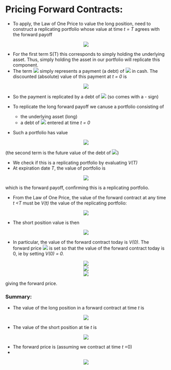 # Pricing Forward Contracts:
- To apply, the Law of One Price to value the long position, need to construct a replicating portfolio whose value at time _t = T_ agrees with the forward payoff

<p align="center">
<img src="https://render.githubusercontent.com/render/math?math=S(T) - K_T">
</p>

- For the first term S(T) this corresponds to simply holding the underlying asset. Thus, simply holding the asset in our portfolio will replicate this component.
- The term <img src="https://render.githubusercontent.com/render/math?math=-K_T"> simply represents a payment (a debt) of <img src="https://render.githubusercontent.com/render/math?math=K_T"> in cash. The discounted (absolute) value of this payment at _t = 0_ is

<p align="center">
<img src="https://render.githubusercontent.com/render/math?math=e^{-rT}K_T">
</p>

- So the payment is replicated by a debt of <img src="https://render.githubusercontent.com/render/math?math=e^{-rT}K_T"> (so comes with a - sign)
- To replicate the long forward payoff we canuse a portfolio consisting of 
  - the underlying asset (long)
  - a debt of <img src="https://render.githubusercontent.com/render/math?math=e^{-rT}K_T"> entered at time _t = 0_

- Such a portfolio has value

<p align="center">
<img src="https://render.githubusercontent.com/render/math?math=V(t) = S(t) - e^{rt} e^{-rT}K_T = S(t) - e^{-r(T-t)}K_T">
</p>
  
  (the second term is the future value of the debt of <img src="https://render.githubusercontent.com/render/math?math=e^{-rT}K_T">)

- We check if this is a replicating portfolio by evaluating _V(T)_
- At expiration date _T_, the value of portfolio is

<p align="center">
<img src="https://render.githubusercontent.com/render/math?math=V(t) = S(t) - e^{-r(T-T)}K_T = S(T) - K_T">
</p>

  which is the forward payoff, confirming this is a replicating portfolio.
- From the Law of One Price, the value of the forward contract at any time _t <T_ must be _V(t)_ the value of the replicating portfolio:

<p align="center">
<img src="https://render.githubusercontent.com/render/math?math=V(t) = S(t) - e^{-r(T-t)}K_T">
</p>

- The short position value is then

<p align="center">
<img src="https://render.githubusercontent.com/render/math?math=-V(t) = e^{-r(T-T)}K_T - S(T)">
</p>

- In particular, the value of the forward contract today is _V(0)_. The forward price <img src="https://render.githubusercontent.com/render/math?math=K_{\tau}"> is set so that the value of the forward contract today is 0, ie by setting _V(0) = 0._

<p align="center">
<img src="https://render.githubusercontent.com/render/math?math=V(0) = S(0) - e^{-r(T-0)}K_T = 0"><br>
  <img src="https://render.githubusercontent.com/render/math?math=S(0) = e^{-rT}K_T"><br>
  <img src="https://render.githubusercontent.com/render/math?math=K_T = e^{rT}S(0)"><br>
</p>

  giving the forward price.
  
### Summary:
- The value of the long position in a forward contract at time _t_ is

<p align="center">
<img src="https://render.githubusercontent.com/render/math?math=V(t) = S(t) - e^{-r(T-t)}K_T">
</p>

- The value of the short position at tie _t_ is

<p align="center">
<img src="https://render.githubusercontent.com/render/math?math=-V(t) = e^{-r(T-T)}K_T - S(T)">
</p>

- The forward price is (assuming we contract at time _t_ =0)
- 
<p align="center">
 <img src="https://render.githubusercontent.com/render/math?math=K_T = e^{rT}S(0)"><br>
</p>

